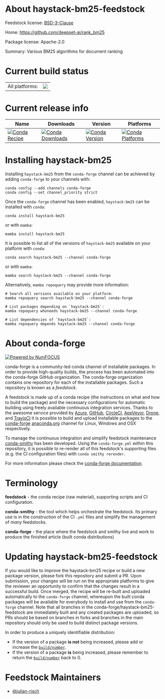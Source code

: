 About haystack-bm25-feedstock
=============================

Feedstock license: [BSD-3-Clause](https://github.com/conda-forge/haystack-bm25-feedstock/blob/main/LICENSE.txt)

Home: https://github.com/deepset-ai/rank_bm25

Package license: Apache-2.0

Summary: Various BM25 algorithms for document ranking

Current build status
====================


<table><tr><td>All platforms:</td>
    <td>
      <a href="https://dev.azure.com/conda-forge/feedstock-builds/_build/latest?definitionId=21063&branchName=main">
        <img src="https://dev.azure.com/conda-forge/feedstock-builds/_apis/build/status/haystack-bm25-feedstock?branchName=main">
      </a>
    </td>
  </tr>
</table>

Current release info
====================

| Name | Downloads | Version | Platforms |
| --- | --- | --- | --- |
| [![Conda Recipe](https://img.shields.io/badge/recipe-haystack--bm25-green.svg)](https://anaconda.org/conda-forge/haystack-bm25) | [![Conda Downloads](https://img.shields.io/conda/dn/conda-forge/haystack-bm25.svg)](https://anaconda.org/conda-forge/haystack-bm25) | [![Conda Version](https://img.shields.io/conda/vn/conda-forge/haystack-bm25.svg)](https://anaconda.org/conda-forge/haystack-bm25) | [![Conda Platforms](https://img.shields.io/conda/pn/conda-forge/haystack-bm25.svg)](https://anaconda.org/conda-forge/haystack-bm25) |

Installing haystack-bm25
========================

Installing `haystack-bm25` from the `conda-forge` channel can be achieved by adding `conda-forge` to your channels with:

```
conda config --add channels conda-forge
conda config --set channel_priority strict
```

Once the `conda-forge` channel has been enabled, `haystack-bm25` can be installed with `conda`:

```
conda install haystack-bm25
```

or with `mamba`:

```
mamba install haystack-bm25
```

It is possible to list all of the versions of `haystack-bm25` available on your platform with `conda`:

```
conda search haystack-bm25 --channel conda-forge
```

or with `mamba`:

```
mamba search haystack-bm25 --channel conda-forge
```

Alternatively, `mamba repoquery` may provide more information:

```
# Search all versions available on your platform:
mamba repoquery search haystack-bm25 --channel conda-forge

# List packages depending on `haystack-bm25`:
mamba repoquery whoneeds haystack-bm25 --channel conda-forge

# List dependencies of `haystack-bm25`:
mamba repoquery depends haystack-bm25 --channel conda-forge
```


About conda-forge
=================

[![Powered by
NumFOCUS](https://img.shields.io/badge/powered%20by-NumFOCUS-orange.svg?style=flat&colorA=E1523D&colorB=007D8A)](https://numfocus.org)

conda-forge is a community-led conda channel of installable packages.
In order to provide high-quality builds, the process has been automated into the
conda-forge GitHub organization. The conda-forge organization contains one repository
for each of the installable packages. Such a repository is known as a *feedstock*.

A feedstock is made up of a conda recipe (the instructions on what and how to build
the package) and the necessary configurations for automatic building using freely
available continuous integration services. Thanks to the awesome service provided by
[Azure](https://azure.microsoft.com/en-us/services/devops/), [GitHub](https://github.com/),
[CircleCI](https://circleci.com/), [AppVeyor](https://www.appveyor.com/),
[Drone](https://cloud.drone.io/welcome), and [TravisCI](https://travis-ci.com/)
it is possible to build and upload installable packages to the
[conda-forge](https://anaconda.org/conda-forge) [anaconda.org](https://anaconda.org/)
channel for Linux, Windows and OSX respectively.

To manage the continuous integration and simplify feedstock maintenance
[conda-smithy](https://github.com/conda-forge/conda-smithy) has been developed.
Using the ``conda-forge.yml`` within this repository, it is possible to re-render all of
this feedstock's supporting files (e.g. the CI configuration files) with ``conda smithy rerender``.

For more information please check the [conda-forge documentation](https://conda-forge.org/docs/).

Terminology
===========

**feedstock** - the conda recipe (raw material), supporting scripts and CI configuration.

**conda-smithy** - the tool which helps orchestrate the feedstock.
                   Its primary use is in the construction of the CI ``.yml`` files
                   and simplify the management of *many* feedstocks.

**conda-forge** - the place where the feedstock and smithy live and work to
                  produce the finished article (built conda distributions)


Updating haystack-bm25-feedstock
================================

If you would like to improve the haystack-bm25 recipe or build a new
package version, please fork this repository and submit a PR. Upon submission,
your changes will be run on the appropriate platforms to give the reviewer an
opportunity to confirm that the changes result in a successful build. Once
merged, the recipe will be re-built and uploaded automatically to the
`conda-forge` channel, whereupon the built conda packages will be available for
everybody to install and use from the `conda-forge` channel.
Note that all branches in the conda-forge/haystack-bm25-feedstock are
immediately built and any created packages are uploaded, so PRs should be based
on branches in forks and branches in the main repository should only be used to
build distinct package versions.

In order to produce a uniquely identifiable distribution:
 * If the version of a package **is not** being increased, please add or increase
   the [``build/number``](https://docs.conda.io/projects/conda-build/en/latest/resources/define-metadata.html#build-number-and-string).
 * If the version of a package **is** being increased, please remember to return
   the [``build/number``](https://docs.conda.io/projects/conda-build/en/latest/resources/define-metadata.html#build-number-and-string)
   back to 0.

Feedstock Maintainers
=====================

* [@julian-risch](https://github.com/julian-risch/)

